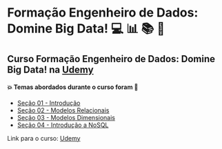 # Formação Engenheiro de Dados: Domine Big Data! 💻 :bar_chart: :books: :game_die:
## Curso Formação Engenheiro de Dados: Domine Big Data! na [Udemy](https://www.udemy.com/course/engenheiro-de-dados/)
#### :boom: Temas abordados durante o curso foram :rocket:
- [Seção 01 - Introdução](https://github.com/romulovieira777/Formacao_Engenheiro_de_Dados/tree/main/Se%C3%A7%C3%A3o%2001%20-%20Introdu%C3%A7%C3%A3o/slides)
- [Seção 02 - Modelos Relacionais](https://github.com/romulovieira777/Formacao_Engenheiro_de_Dados/tree/main/Se%C3%A7%C3%A3o%2002%20-%20Modelos%20Relacionais)
- [Seção 03 - Modelos Dimensionais](https://github.com/romulovieira777/Formacao_Engenheiro_de_Dados/tree/main/Se%C3%A7%C3%A3o%2003%20-%20Modelos%20Dimensionais)
- [Seção 04 - Introdução a NoSQL](https://github.com/romulovieira777/Formacao_Engenheiro_de_Dados/tree/main/Se%C3%A7%C3%A3o%2004%20-%20Introdu%C3%A7%C3%A3o%20a%20NoSQL)


Link para o curso: [Udemy](https://www.udemy.com/course/engenheiro-de-dados/)
